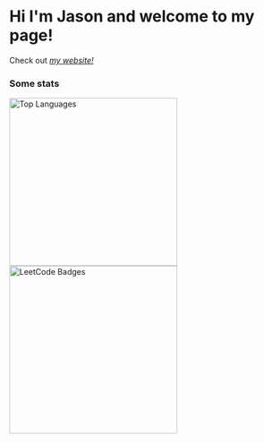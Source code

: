 # Hi I'm Jason and welcome to my page!

Check out *<a href="https://jason-701.github.io/" target="_blank">my website!</a>*

### Some stats
<div>
  <img src="https://github-readme-stats.vercel.app/api/top-langs/?username=jason-701&exclude_repo=SC2104-Sensors-Interfacing-Digital-Control-,FYP" alt="Top Languages" height="300"/>
  <img src="https://leetcode-badge-showcase.vercel.app/api?username=jason-701&theme=dark" alt="LeetCode Badges" height="300"/>
</div>


<!--
**jason-701/jason-701** is a ✨ _special_ ✨ repository because its `README.md` (this file) appears on your GitHub profile.

Here are some ideas to get you started:

- 🔭 I’m currently working on ...
- 🌱 I’m currently learning ...
- 👯 I’m looking to collaborate on ...
- 🤔 I’m looking for help with ...
- 💬 Ask me about ...
- 📫 How to reach me: ...
- 😄 Pronouns: ...
- ⚡ Fun fact: ...
-->
